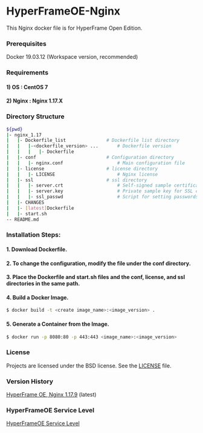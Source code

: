 # HyperFrameOE-Nginx

This Nginx docker file is for HyperFrame Open Edition.

### Prerequisites

Docker 19.03.12 (Workspace version, recommended)

### Requirements

#### 1) OS : CentOS 7
#### 2) Nginx : Nginx 1.17.X

### Directory Structure

```bash
${pwd}
|- nginx_1.17
|   |- Dockerfile_list               # Dockerfile list directory
|   |   |-<dockerfile_version> ...       # Dockerfile version
|   |   |   |- Dockerfile
|   |- conf                          # Configuration directory
|   |   |- nginx.conf                    # Main configuration file
|   |- license                       # license directory
|   |   |- LICENSE                       # Nginx license
|   |- ssl                           # ssl directory
|   |   |- server.crt                    # Self-signed sample certificate
|   |   |- server.key                    # Private sample key for SSL certificate
|   |   |- ssl_passwd                    # Script for setting passwords for sample SSL keys
|   |- CHANGES
|   |- [latest]Dockerfile
|   |- start.sh
-- README.md
```

### Installation Steps:

#### 1. Download Dockerfile.

#### 2. To change the configuration, modify the file under the conf directory.

#### 3. Place the Dockerfile and start.sh files and the conf, license, and ssl directories in the same path.

#### 4. Build a Docker Image.

```bash
$ docker build -t <create image_name>:<image_version> .
```

#### 5. Generate a Container from the Image.

```bash
$ docker run -p 8080:80 -p 443:443 <image_name>:<image_version>
```

### License

Projects are licensed under the BSD license. See the [LICENSE](https://github.com/TmaxSoftOfficial/HyperFrameOE-Nginx/blob/master/nginx_1.17/license/LICENSE) file.

### Version History

[HyperFrame OE, Nginx 1.17.9](https://github.com/TmaxSoftOfficial/HyperFrameOE-Nginx/blob/master/nginx_1.17/Dockerfile "dockerfile link") (latest)

### HyperFrameOE Service Level
[HyperFrameOE Service Level](https://github.com/TmaxSoftOfficial/HyperFrameOE-About/blob/master/ServiceLevel.md)
